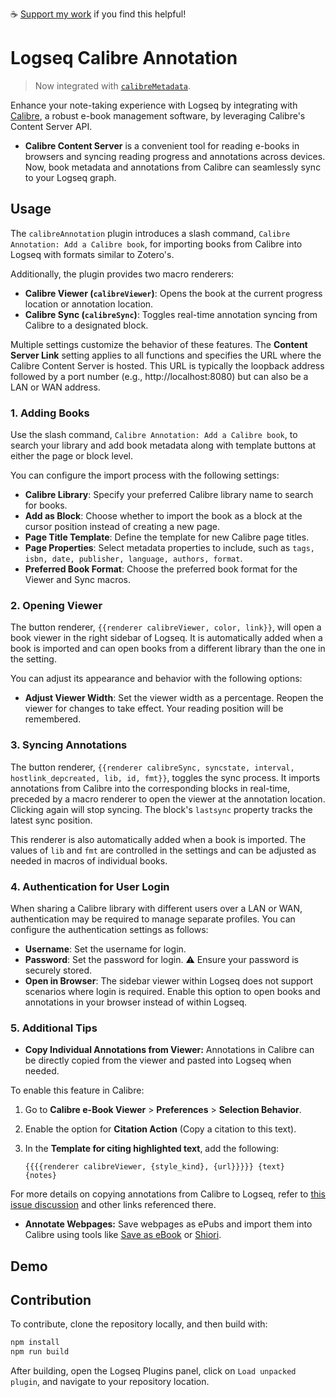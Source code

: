 ☕ [Support my work](https://www.buymeacoffee.com/duydole00) if you find this helpful!

# Logseq Calibre Annotation

> Now integrated with [`calibreMetadata`](https://github.com/duydl/logseq-calibre-metadata).

Enhance your note-taking experience with Logseq by integrating with [Calibre](https://calibre-ebook.com/), a robust e-book management software, by leveraging Calibre's Content Server API.

- **Calibre Content Server** is a convenient tool for reading e-books in browsers and syncing reading progress and annotations across devices. Now, book metadata and annotations from Calibre can seamlessly sync to your Logseq graph.

## Usage

The `calibreAnnotation` plugin introduces a slash command, `Calibre Annotation: Add a Calibre book`, for importing books from Calibre into Logseq with formats similar to Zotero's.

Additionally, the plugin provides two macro renderers:
- **Calibre Viewer (`calibreViewer`)**: Opens the book at the current progress location or annotation location.
- **Calibre Sync (`calibreSync`)**: Toggles real-time annotation syncing from Calibre to a designated block.

Multiple settings customize the behavior of these features. The **Content Server Link** setting applies to all functions and specifies the URL where the Calibre Content Server is hosted. This URL is typically the loopback address followed by a port number (e.g., http://localhost:8080) but can also be a LAN or WAN address.

### 1. Adding Books

Use the slash command, `Calibre Annotation: Add a Calibre book`, to search your library and add book metadata along with template buttons at either the page or block level.

You can configure the import process with the following settings:

- **Calibre Library**: Specify your preferred Calibre library name to search for books.
- **Add as Block**: Choose whether to import the book as a block at the cursor position instead of creating a new page.
- **Page Title Template**: Define the template for new Calibre page titles.
- **Page Properties**: Select metadata properties to include, such as `tags, isbn, date, publisher, language, authors, format`. 
- **Preferred Book Format**: Choose the preferred book format for the Viewer and Sync macros.

### 2. Opening Viewer

The button renderer, `{{renderer calibreViewer, color, link}}`, will open a book viewer in the right sidebar of Logseq. It is automatically added when a book is imported and can open books from a different library than the one in the setting.

You can adjust its appearance and behavior with the following options:

- **Adjust Viewer Width**: Set the viewer width as a percentage. Reopen the viewer for changes to take effect. Your reading position will be remembered.

### 3. Syncing Annotations

The button renderer, `{{renderer calibreSync, syncstate, interval, hostlink_depcreated, lib, id, fmt}}`, toggles the sync process. It imports annotations from Calibre into the corresponding blocks in real-time, preceded by a macro renderer to open the viewer at the annotation location. Clicking again will stop syncing. The block's `lastsync` property tracks the latest sync position.

This renderer is also automatically added when a book is imported. The values of `lib` and `fmt` are controlled in the settings and can be adjusted as needed in macros of individual books.

### 4. Authentication for User Login

When sharing a Calibre library with different users over a LAN or WAN, authentication may be required to manage separate profiles. You can configure the authentication settings as follows:

- **Username**: Set the username for login.
- **Password**: Set the password for login. ⚠ Ensure your password is securely stored.
- **Open in Browser**: The sidebar viewer within Logseq does not support scenarios where login is required. Enable this option to open books and annotations in your browser instead of within Logseq.


### 5. Additional Tips


- **Copy Individual Annotations from Viewer:** Annotations in Calibre can be directly copied from the viewer and pasted into Logseq when needed.

To enable this feature in Calibre:

1. Go to **Calibre e-Book Viewer** > **Preferences** > **Selection Behavior**.
2. Enable the option for **Citation Action** (Copy a citation to this text).
3. In the **Template for citing highlighted text**, add the following:

    ```plaintext
    {{{{renderer calibreViewer, {style_kind}, {url}}}}} {text} 
    {notes}
    ```

For more details on copying annotations from Calibre to Logseq, refer to [this issue discussion](https://github.com/duydl/logseq-calibre-annotation/issues/8#issuecomment-2046574914) and other links referenced there.
  
- **Annotate Webpages:** Save webpages as ePubs and import them into Calibre using tools like [Save as eBook](https://github.com/alexadam/save-as-ebook) or [Shiori](https://github.com/go-shiori/shiori).

## Demo

<!-- Add GIFs to showcase plugin features -->

## Contribution

To contribute, clone the repository locally, and then build with:

```sh
npm install
npm run build
```

After building, open the Logseq Plugins panel, click on `Load unpacked plugin`, and navigate to your repository location.